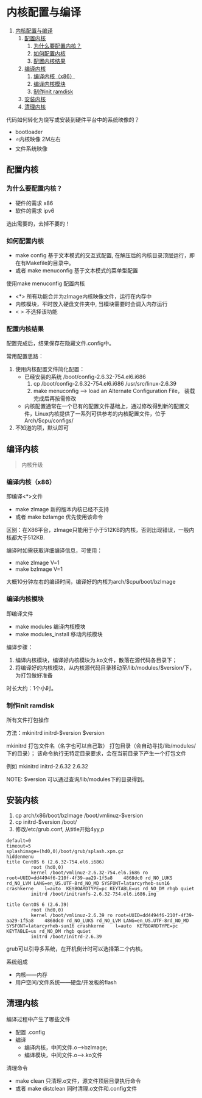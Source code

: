 # 内核配置与编译

<!-- TOC -->

1. [内核配置与编译](#内核配置与编译)
    1. [配置内核](#配置内核)
        1. [为什么要配置内核？](#为什么要配置内核)
        2. [如何配置内核](#如何配置内核)
        3. [配置内核结果](#配置内核结果)
    2. [编译内核](#编译内核)
        1. [编译内核（x86）](#编译内核x86)
        2. [编译内核模块](#编译内核模块)
        3. [制作init ramdisk](#制作init-ramdisk)
    3. [安装内核](#安装内核)
    4. [清理内核](#清理内核)

<!-- /TOC -->

代码如何转化为烧写或安装到硬件平台中的系统映像的？
- bootloader
- ⭐内核映像 2M左右 
- 文件系统映像

## 配置内核
### 为什么要配置内核？
- 硬件的需求 x86
- 软件的需求 ipv6

选出需要的，去掉不要的！

### 如何配置内核
- make config 基于文本模式的交互式配置, 在解压后的内核目录顶层运行，即在有Makefile的目录中。
- 或者 make menuconfig 基于文本模式的菜单型配置

使用make menuconfig 配置内核
- <*> 所有功能合并为zImage内核映像文件，运行在内存中
- <M> 内核模块，平时放入硬盘文件夹中, 当模块需要时会调入内存运行
- < > 不选择该功能

### 配置内核结果

配置完成后，结果保存在隐藏文件.config中。

常用配置思路：
1. 使用内核配置文件简化配置：
    - 已经安装的系统 /boot/config-2.6.32-754.el6.i686
        1. cp /boot/config-2.6.32-754.el6.i686 /usr/src/linux-2.6.39
        2. make menuconfig --> load an Alternate Configuration File， 装载完成后再按需修改
    - 内核配置通常在一个已有的配置文件基础上，通过修改得到新的配置文件，Linux内核提供了一系列可供参考的内核配置文件，位于Arch/$cpu/configs/
2. 不知道的项，默认即可

## 编译内核
> 内核升级
### 编译内核（x86）
即编译<*>文件

- make zImage 新的版本内核已经不支持
- 或者 make bzIamge 优先使用该命令

区别：在X86平台，zImage只能用于小于512KB的内核，否则出现错误，一般内核都大于512KB.

编译时如需获取详细编译信息，可使用：
- make zImage V=1
- make bzImage V=1

大概10分钟左右的编译时间，编译好的内核为arch/$cpu/boot/bzImage

### 编译内核模块
即编译<M>文件

- make modules 编译内核模块
- make modules_install 移动内核模块
    
编译步骤：
1. 编译内核模块，编译好内核模块为.ko文件，散落在源代码各目录下；
2. 将编译好的内核模块，从内核源代码目录移动至/lib/modules/$version/下，为打包做好准备

时长大约：1个小时。

### 制作init ramdisk
所有文件打包操作

方法：mkinitrd initrd-$version $version

mkinitrd 打包文件名（名字也可以自己取） 打包目录（会自动寻找/lib/modules/下的目录）； 该命令执行无特定目录要求，会在当前目录下产生一个打包文件

例如 mkinitrd initrd-2.6.32 2.6.32

NOTE: $version 可以通过查询/lib/modules下的目录得到。

## 安装内核

1. cp arch/x86/boot/bzImage /boot/vmlinuz-$version
2. cp initrd-$version /boot/
3. 修改/etc/grub.conf, 从title开始4yy,p

```
default=0
timeout=5
splashimage=(hd0,0)/boot/grub/splash.xpm.gz
hiddenmenu
title CentOS 6 (2.6.32-754.el6.i686)
         root (hd0,0)
         kernel /boot/vmlinuz-2.6.32-754.el6.i686 ro root=UUID=dd4494f6-210f-4f39-aa29-1f5a8    4868dc0 rd_NO_LUKS rd_NO_LVM LANG=en_US.UTF-8rd_NO_MD SYSFONT=latarcyrheb-sun16 crashkerne    l=auto  KEYBOARDTYPE=pc KEYTABLE=us rd_NO_DM rhgb quiet
         initrd /boot/initramfs-2.6.32-754.el6.i686.img

title CentOS 6 (2.6.39)
         root (hd0,0)
         kernel /boot/vmlinuz-2.6.39 ro root=UUID=dd4494f6-210f-4f39-aa29-1f5a8    4868dc0 rd_NO_LUKS rd_NO_LVM LANG=en_US.UTF-8rd_NO_MD SYSFONT=latarcyrheb-sun16 crashkerne    l=auto  KEYBOARDTYPE=pc KEYTABLE=us rd_NO_DM rhgb quiet
         initrd /boot/initrd-2.6.39
```
grub可以引导多系统，在开机倒计时可以选择第二个内核。

系统组成
- 内核——内存
- 用户空间/文件系统——硬盘/开发板的flash


## 清理内核

编译过程中产生了哪些文件
- 配置 .config
- 编译 
    - 编译内核，中间文件.o——>bzImage; 
    - 编译模块，中间文件.o——>.ko文件

清理命令
- make clean 只清理.o文件，源文件顶层目录执行命令
- 或者 make distclean 同时清理.o文件和.config文件
